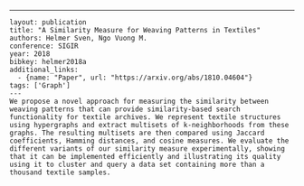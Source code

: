 ---
    layout: publication
    title: "A Similarity Measure for Weaving Patterns in Textiles"
    authors: Helmer Sven, Ngo Vuong M.
    conference: SIGIR
    year: 2018
    bibkey: helmer2018a
    additional_links:
      - {name: "Paper", url: "https://arxiv.org/abs/1810.04604"}
    tags: ['Graph']
    ---
    We propose a novel approach for measuring the similarity between weaving patterns that can provide similarity-based search functionality for textile archives. We represent textile structures using hypergraphs and extract multisets of k-neighborhoods from these graphs. The resulting multisets are then compared using Jaccard coefficients, Hamming distances, and cosine measures. We evaluate the different variants of our similarity measure experimentally, showing that it can be implemented efficiently and illustrating its quality using it to cluster and query a data set containing more than a thousand textile samples.